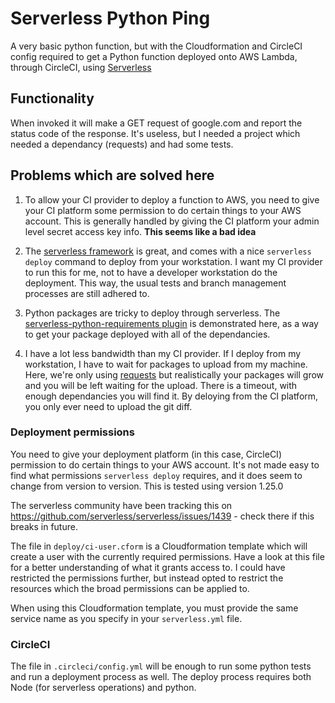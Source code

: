 # Serverless Python Ping

A very basic python function, but with the Cloudformation and CircleCI config required to get a Python function deployed onto AWS Lambda, through CircleCI, using [Serverless](https://serverless.com)

## Functionality
When invoked it will make a GET request of google.com and report the status code of the response. It's useless, but I needed a project which needed a dependancy (requests) and had some tests.

## Problems which are solved here

1. To allow your CI provider to deploy a function to AWS, you need to give your CI platform some permission to do certain things to your AWS account. This is generally handled by giving the CI platform your admin level secret access key info. **This seems like a bad idea**

2. The [serverless framework](https://serverless.com) is great, and comes with a nice `serverless deploy` command to deploy from your workstation. I want my CI provider to run this for me, not to have a developer workstation do the deployment. This way, the usual tests and branch management processes are still adhered to.

3. Python packages are tricky to deploy through serverless. The [serverless-python-requirements plugin](https://github.com/UnitedIncome/serverless-python-requirements) is demonstrated here, as a way to get your package deployed with all of the dependancies.

4. I have a lot less bandwidth than my CI provider. If I deploy from my workstation, I have to wait for packages to upload from my machine. Here, we're only using [requests](http://docs.python-requests.org) but realistically your packages will grow and you will be left waiting for the upload. There is a timeout, with enough dependancies you will find it. By deloying from the CI platform, you only ever need to upload the git diff.


### Deployment permissions
You need to give your deployment platform (in this case, CircleCI) permission to do certain things to your AWS account. It's not made easy to find what permissions `serverless deploy` requires, and it does seem to change from version to version. This is tested using version 1.25.0

The serverless community have been tracking this on https://github.com/serverless/serverless/issues/1439 - check there if this breaks in future.

The file in `deploy/ci-user.cform` is a Cloudformation template which will create a user with the currently required permissions. Have a look at this file for a better understanding of what it grants access to. I could have restricted the permissions further, but instead opted to restrict the resources which the broad permissions can be applied to.

When using this Cloudformation template, you must provide the same service name as you specify in your `serverless.yml` file.

### CircleCI
The file in `.circleci/config.yml` will be enough to run some python tests and run a deployment process as well. The deploy process requires both Node (for serverless operations) and python.
